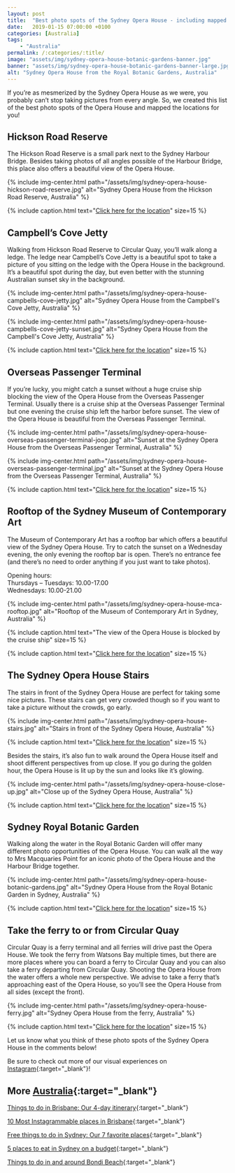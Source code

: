 ```yaml
---
layout: post
title:  "Best photo spots of the Sydney Opera House - including mapped locations"
date:   2019-01-15 07:00:00 +0100
categories: [Australia]
tags:
    - "Australia"
permalink: /:categories/:title/
image: "assets/img/sydney-opera-house-botanic-gardens-banner.jpg"
banner: "assets/img/sydney-opera-house-botanic-gardens-banner-large.jpg"
alt: "Sydney Opera House from the Royal Botanic Gardens, Australia"
---
```


If you’re as mesmerized by the Sydney Opera House as we were, you probably can’t stop taking pictures from every angle. So, we created this list of the best photo spots of the Opera House and mapped the locations for you!

## Hickson Road Reserve

The Hickson Road Reserve is a small park next to the Sydney Harbour Bridge. Besides taking photos of all angles possible of the Harbour Bridge, this place also offers a beautiful view of the Opera House. 

{% include img-center.html path="/assets/img/sydney-opera-house-hickson-road-reserve.jpg" alt="Sydney Opera House from the Hickson Road Reserve, Australia" %}

{% include caption.html text="<a target='_blank' href='https://goo.gl/maps/8S5hDryFWVs'>Click here for the location</a>" size=15 %}

## Campbell’s Cove Jetty

Walking from Hickson Road Reserve to Circular Quay, you’ll walk along a ledge. The ledge near Campbell’s Cove Jetty is a beautiful spot to take a picture of you sitting on the ledge with the Opera House in the background. It’s a beautiful spot during the day, but even better with the stunning Australian sunset sky in the background. 

{% include img-center.html path="/assets/img/sydney-opera-house-campbells-cove-jetty.jpg" alt="Sydney Opera House from the Campbell's Cove Jetty, Australia" %}

{% include img-center.html path="/assets/img/sydney-opera-house-campbells-cove-jetty-sunset.jpg" alt="Sydney Opera House from the Campbell's Cove Jetty, Australia" %}

{% include caption.html text="<a target='_blank' href='https://goo.gl/maps/6zfSyqMfwrx'>Click here for the location</a>" size=15 %}

## Overseas Passenger Terminal

If you’re lucky, you might catch a sunset without a huge cruise ship blocking the view of the Opera House from the Overseas Passenger Terminal. Usually there is a cruise ship at the Overseas Passenger Terminal but one evening the cruise ship left the harbor before sunset. The view of the Opera House is beautiful from the Overseas Passenger Terminal.

{% include img-center.html path="/assets/img/sydney-opera-house-overseas-passenger-terminal-joop.jpg" alt="Sunset at the Sydney Opera House from the Overseas Passenger Terminal, Australia" %}

{% include img-center.html path="/assets/img/sydney-opera-house-overseas-passenger-terminal.jpg" alt="Sunset at the Sydney Opera House from the Overseas Passenger Terminal, Australia" %}

{% include caption.html text="<a target='_blank' href='https://goo.gl/maps/ZaeGb6NmyTL2'>Click here for the location</a>" size=15 %}

## Rooftop of the Sydney Museum of Contemporary Art

The Museum of Contemporary Art has a rooftop bar which offers a beautiful view of the Sydney Opera House. Try to catch the sunset on a Wednesday evening, the only evening the rooftop bar is open.
There’s no entrance fee (and there’s no need to order anything if you just want to take photos).

Opening hours:  
Thursdays – Tuesdays: 10.00-17.00  
Wednesdays: 10.00-21.00  

{% include img-center.html path="/assets/img/sydney-opera-house-mca-rooftop.jpg" alt="Rooftop of the Museum of Contemporary Art in Sydney, Australia" %}

{% include caption.html text="The view of the Opera House is blocked by the cruise ship" size=15 %}

{% include caption.html text="<a target='_blank' href='https://goo.gl/maps/QJivvRWZYqJ2'>Click here for the location</a>" size=15 %}

## The Sydney Opera House Stairs

The stairs in front of the Sydney Opera House are perfect for taking some nice pictures. These stairs can get very crowded though so if you want to take a picture without the crowds, go early.

{% include img-center.html path="/assets/img/sydney-opera-house-stairs.jpg" alt="Stairs in front of the Sydney Opera House, Australia" %}

{% include caption.html text="<a target='_blank' href='https://goo.gl/maps/C7gL9jVGP482'>Click here for the location</a>" size=15 %}

Besides the stairs, it’s also fun to walk around the Opera House itself and shoot different perspectives from up close. If you go during the golden hour, the Opera House is lit up by the sun and looks like it’s glowing. 

{% include img-center.html path="/assets/img/sydney-opera-house-close-up.jpg" alt="Close up of the Sydney Opera House, Australia" %}

{% include caption.html text="<a target='_blank' href='https://goo.gl/maps/n5kTKZ7zvC72'>Click here for the location</a>" size=15 %}

## Sydney Royal Botanic Garden

Walking along the water in the Royal Botanic Garden will offer many different photo opportunities of the Opera House. You can walk all the way to Mrs Macquaries Point for an iconic photo of the Opera House and the Harbour Bridge together. 

{% include img-center.html path="/assets/img/sydney-opera-house-botanic-gardens.jpg" alt="Sydney Opera House from the Royal Botanic Garden in Sydney, Australia" %}

{% include caption.html text="<a target='_blank' href='https://goo.gl/maps/dNYUVNq419t'>Click here for the location</a>" size=15 %}

## Take the ferry to or from Circular Quay

Circular Quay is a ferry terminal and all ferries will drive past the Opera House. We took the ferry from Watsons Bay multiple times, but there are more places where you can board a ferry to Circular Quay and you can also take a ferry departing from Circular Quay. Shooting the Opera House from the water offers a whole new perspective. We advise to take a ferry that’s approaching east of the Opera House, so you’ll see the Opera House from all sides (except the front). 

{% include img-center.html path="/assets/img/sydney-opera-house-ferry.jpg" alt="Sydney Opera House from the ferry, Australia" %}

{% include caption.html text="<a target='_blank' href='https://goo.gl/maps/xr7ifBWnS8o'>Click here for the location</a>" size=15 %}

Let us know what you think of these photo spots of the Sydney Opera House in the comments below!

Be sure to check out more of our visual experiences on [Instagram][instagram]{:target="_blank"}!

## More [Australia][australia]{:target="_blank"}

[Things to do in Brisbane: Our 4-day itinerary][brisbane itinerary]{:target="_blank"}

[10 Most Instagrammable places in Brisbane][instagrammable brisbane]{:target="_blank"}

[Free things to do in Sydney: Our 7 favorite places][sydney itinerary]{:target="_blank"}

[5 places to eat in Sydney on a budget][sydney eat]{:target="_blank"}

[Things to do in and around Bondi Beach][bondi beach]{:target="_blank"}

[brisbane itinerary]: https://kipamojo.world/australia/Things-to-do-in-Brisbane-Our-4-days-itinerary/ 
[instagrammable brisbane]: https://kipamojo.world/australia/10-Most-Instagrammable-places-in-Brisbane/ 
[sydney itinerary]: https://kipamojo.world/australia/Free-things-to-do-in-Sydney-Our-7-favorite-places/ 
[sydney eat]: https://kipamojo.world/australia/5-places-to-eat-in-Sydney-on-a-budget/ 
[bondi beach]: https://kipamojo.world/australia/Things-to-do-in-and-around-Bondi-Beach/ 

[australia]: https://kipamojo.world/tags.html#australia
[instagram]: https://instagram.com/kipamojo 
